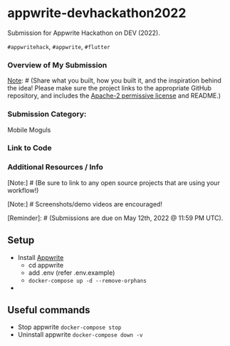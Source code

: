 # appwrite-devhackathon2022
Submission for Appwrite Hackathon on DEV (2022).

`#appwritehack`, `#appwrite`, `#flutter`

### Overview of My Submission
[Note]: # (Share what you built, how you built it, and the inspiration behind the idea! Please make sure the project links to the appropriate GitHub repository, and includes the [Apache-2 permissive license](https://www.apache.org/licenses/LICENSE-2.0)  and README.)


### Submission Category: 

Mobile Moguls


### Link to Code

[Note]: # (Our markdown editor supports pretty embeds. Try this syntax: `{% https://github.com/kit-t/appwrite-devhackathon2022 %}` to share a GitHub repository)


### Additional Resources / Info

[Note:] # (Be sure to link to any open source projects that are using your workflow!)

[Note:] # Screenshots/demo videos are encouraged!

[Note]: # (Be sure to include the DEV usernames of your collaborators, if any. Prizes for winning projects with multiple collaborators will be sent to the person who posts this submission and they will distribute the prize evenly.)

[Reminder]: # (Submissions are due on May 12th, 2022 @ 11:59 PM UTC).

## Setup
- Install [Appwrite](https://appwrite.io/docs/installation)
  - cd appwrite
  - add .env (refer .env.example)
  - `docker-compose up -d --remove-orphans`
- 

## Useful commands
- Stop appwrite
  `docker-compose stop`
- Uninstall appwrite
  `docker-compose down -v`

